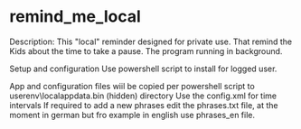 # remind_me_local
Description:
This "local" reminder designed for private use.
That remind the Kids about the time to take a pause.
The program running in background.

Setup and configuration
Use powershell script to install for logged user.

App and configuration files wiil be copied per powershell script to userenv\localappdata\.bin (hidden) directory
Use the config.xml for time intervals
If required to add a new phrases edit the phrases.txt file, at the moment in german but fro example in english use phrases_en file.